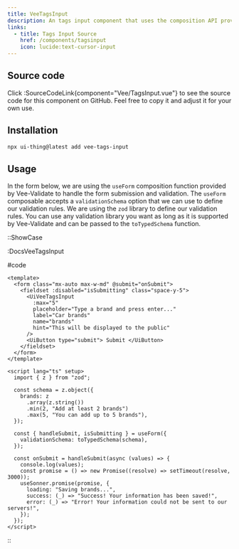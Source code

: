 ```yaml
---
title: VeeTagsInput
description: An tags input component that uses the composition API provided by Vee-Validate to perform validation.
links:
  - title: Tags Input Source
    href: /components/tagsinput
    icon: lucide:text-cursor-input
---
```


## Source code

Click :SourceCodeLink{component="Vee/TagsInput.vue"} to see the source code for this component on GitHub. Feel free to copy it and adjust it for your own use.

## Installation

```bash
npx ui-thing@latest add vee-tags-input
```

## Usage

In the form below, we are using the `useForm` composition function provided by Vee-Validate to handle the form submission and validation. The `useForm` composable accepts a `validationSchema` option that we can use to define our validation rules. We are using the `zod` library to define our validation rules. You can use any validation library you want as long as it is supported by Vee-Validate and can be passed to the `toTypedSchema` function.

::ShowCase

:DocsVeeTagsInput

#code

<!-- automd:file src="../../app/components/content/Docs/Vee/TagsInput/DocsVeeTagsInput.vue" code lang="vue" -->

```vue [DocsVeeTagsInput.vue]
<template>
  <form class="mx-auto max-w-md" @submit="onSubmit">
    <fieldset :disabled="isSubmitting" class="space-y-5">
      <UiVeeTagsInput
        :max="5"
        placeholder="Type a brand and press enter..."
        label="Car brands"
        name="brands"
        hint="This will be displayed to the public"
      />
      <UiButton type="submit"> Submit </UiButton>
    </fieldset>
  </form>
</template>

<script lang="ts" setup>
  import { z } from "zod";

  const schema = z.object({
    brands: z
      .array(z.string())
      .min(2, "Add at least 2 brands")
      .max(5, "You can add up to 5 brands"),
  });

  const { handleSubmit, isSubmitting } = useForm({
    validationSchema: toTypedSchema(schema),
  });

  const onSubmit = handleSubmit(async (values) => {
    console.log(values);
    const promise = () => new Promise((resolve) => setTimeout(resolve, 3000));
    useSonner.promise(promise, {
      loading: "Saving brands...",
      success: (_) => "Success! Your information has been saved!",
      error: (_) => "Error! Your information could not be sent to our servers!",
    });
  });
</script>
```

<!-- /automd -->

::
